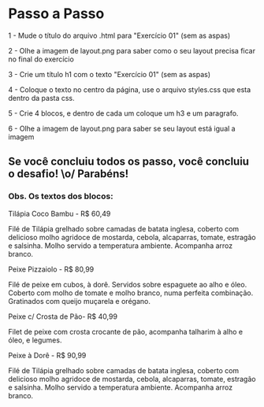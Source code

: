 # Passo a Passo

1 - Mude o título do arquivo .html para "Exercício 01" (sem as aspas)

2 - Olhe a imagem de layout.png para saber como o seu layout precisa ficar no final do exercício

3 - Crie um título h1 com o texto "Exercício 01" (sem as aspas)

4 - Coloque o texto no centro da página, use o arquivo styles.css que esta dentro da pasta css.
 
5 - Crie 4 blocos, e dentro de cada um coloque um h3 e um paragrafo.

6 - Olhe a imagem de layout.png para saber se seu layout está igual a imagem

## Se você concluiu todos os passo, você concluiu o desafio! \o/ Parabéns!

### Obs. Os textos dos blocos:

Tilápia Coco Bambu - R$ 60,49

Filé de Tilápia grelhado sobre camadas de batata inglesa, coberto com delicioso molho agridoce de mostarda, cebola, alcaparras, tomate, estragão e salsinha. Molho servido a temperatura ambiente. Acompanha arroz branco.

Peixe Pizzaiolo - R$ 80,99

Filé de peixe em cubos, à dorê. Servidos sobre espaguete ao alho e óleo. Coberto com molho de tomate e molho branco, numa perfeita combinação. Gratinados com queijo muçarela e orégano.

Peixe c/ Crosta de Pão- R$ 40,99

Filet de peixe com crosta crocante de pão, acompanha talharim à alho e óleo, e legumes.

Peixe à Dorê - R$ 90,99

Filé de Tilápia grelhado sobre camadas de batata inglesa, coberto com delicioso molho agridoce de mostarda, cebola, alcaparras, tomate, estragão e salsinha. Molho servido a temperatura ambiente. Acompanha arroz branco.


